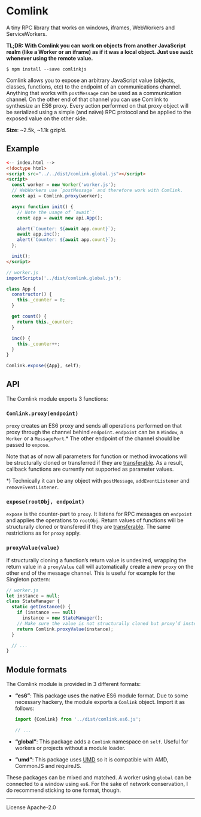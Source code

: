 # Comlink
A tiny RPC library that works on windows, iframes, WebWorkers and
ServiceWorkers.

**TL;DR: With Comlink you can work on objects from another JavaScript realm
(like a Worker or an iframe) as if it was a local object. Just use `await`
whenever using the remote value.**

```
$ npm install --save comlinkjs
```

Comlink allows you to expose an arbitrary JavaScript value (objects, classes,
functions, etc) to the endpoint of an communications channel. Anything that
works with `postMessage` can be used as a communication channel. On the other
end of that channel you can use Comlink to synthesize an ES6 proxy. Every action
performed on that proxy object will be serialized using a simple (and naïve) RPC
protocol and be applied to the exposed value on the other side.

**Size**: ~2.5k, ~1.1k gzip’d.

## Example

```html
<-- index.html -->
<!doctype html>
<script src="../../dist/comlink.global.js"></script>
<script>
  const worker = new Worker('worker.js');
  // WebWorkers use `postMessage` and therefore work with Comlink.
  const api = Comlink.proxy(worker);

  async function init() {
    // Note the usage of `await`:
    const app = await new api.App();

    alert(`Counter: ${await app.count}`);
    await app.inc();
    alert(`Counter: ${await app.count}`);
  };

  init();
</script>
```

```js
// worker.js
importScripts('../dist/comlink.global.js');

class App {
  constructor() {
    this._counter = 0;
  }

  get count() {
    return this._counter;
  }

  inc() {
    this._counter++;
  }
}

Comlink.expose({App}, self);
```

## API

The Comlink module exports 3 functions:

### `Comlink.proxy(endpoint)`

`proxy` creates an ES6 proxy and sends all operations performed on that proxy
through the channel behind `endpoint`. `endpoint` can be a `Window`, a `Worker`
or a `MessagePort`.* The other endpoint of the channel should be passed to
`expose`.

Note that as of now all parameters for function or method invocations will be
structurally cloned or transferred if they are [transferable]. As a result,
callback functions are currently not supported as parameter values.

*) Technically it can be any object with `postMessage`, `addEventListener` and
`removeEventListener`.

### `expose(rootObj, endpoint)`

`expose` is the counter-part to `proxy`. It listens for RPC messages on
`endpoint` and applies the operations to `rootObj`. Return values of functions
will be structurally cloned or transfered if they are [transferable]. The same
restrictions as for `proxy` apply.

### `proxyValue(value)`

If structurally cloning a function’s return value is undesired, wrapping the
return value in a `proxyValue` call will automatically create a new `proxy` on the
other end of the message channel. This is useful for example for the Singleton
pattern:

```js
// worker.js
let instance = null;
class StateManager {
  static getInstance() {
    if (instance === null)
      instance = new StateManager();
    // Make sure the value is not structurally cloned but proxy’d instead.
    return Comlink.proxyValue(instance);
  }

  // ...
}
```

## Module formats

The Comlink module is provided in 3 different formats:

* **“es6”**: This package uses the native ES6 module format. Due to some
  necessary hackery, the module exports a `Comlink` object. Import it as
  follows:

  ```js
  import {Comlink} from '../dist/comlink.es6.js';

  // ...
  ```

* **“global”**: This package adds a `Comlink` namespace on `self`. Useful for
  workers or projects without a module loader.
* **“umd”**: This package uses [UMD] so it is compatible with AMD, CommonJS
  and requireJS.

These packages can be mixed and matched. A worker using `global` can be
connected to a window using `es6`. For the sake of network conservation, I do
recommend sticking to one format, though.

[UMD]: https://github.com/umdjs/umd
[transferable]: https://developer.mozilla.org/en-US/docs/Web/API/Transferable
[MessagePort]: https://developer.mozilla.org/en-US/docs/Web/API/MessagePort

---
License Apache-2.0
